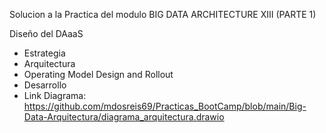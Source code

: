 Solucion a la Practica del modulo BIG DATA ARCHITECTURE XIII (PARTE 1)

Diseño del DAaaS
  - Estrategia
  - Arquitectura
  - Operating Model Design and Rollout
  - Desarrollo
  - Link Diagrama: https://github.com/mdosreis69/Practicas_BootCamp/blob/main/Big-Data-Arquitectura/diagrama_arquitectura.drawio
